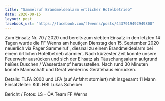 ```yaml
---
title: "Sammelruf Brandmeldealarm örtlicher Hotelbetrieb"
date: 2020-09-15
layout: post
facebook_url: "https://facebook.com/ffwenns/posts/4437919492949808"
---
```


Zum Einsatz Nr. 70 / 2020 und bereits zum siebten Einsatz in den letzten 14 Tagen wurde die FF Wenns am heutigen Dienstag den 15. September 2020 neuerlich via Pager Sammelruf , diesmal zu einem Brandmeldealarm bei einem örtlichen Hotelbetrieb alarmiert. Nach kürzester Zeit konnte unsere Feuerwehr ausrücken und sich der Einsatz als Täuschungsalarm aufgrund heißes Duschen / Wasserdampf herausstellen.
Nach rund 30 Minuten konnte Mannschaft und Gerät wieder ins Gerätehaus einrücken. 

Details:
TLFA 2000 und LFA (auf Anfahrt storniert) mit insgesamt 11 Mann
Einsatzleiter: Kdt. HBI Lukas Scheiber

Bericht / Fotos: LS - ÖA Team FF Wenns